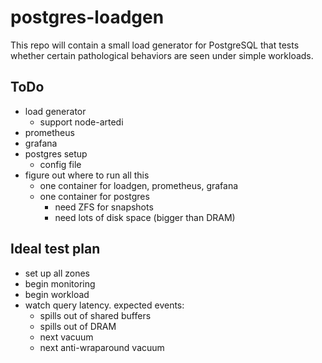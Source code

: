 # postgres-loadgen

This repo will contain a small load generator for PostgreSQL that tests whether
certain pathological behaviors are seen under simple workloads.

## ToDo

- load generator
  - support node-artedi
- prometheus
- grafana
- postgres setup
  - config file
- figure out where to run all this
  - one container for loadgen, prometheus, grafana
  - one container for postgres
    - need ZFS for snapshots
    - need lots of disk space (bigger than DRAM)

## Ideal test plan

- set up all zones
- begin monitoring
- begin workload
- watch query latency.  expected events:
  - spills out of shared buffers
  - spills out of DRAM
  - next vacuum
  - next anti-wraparound vacuum
